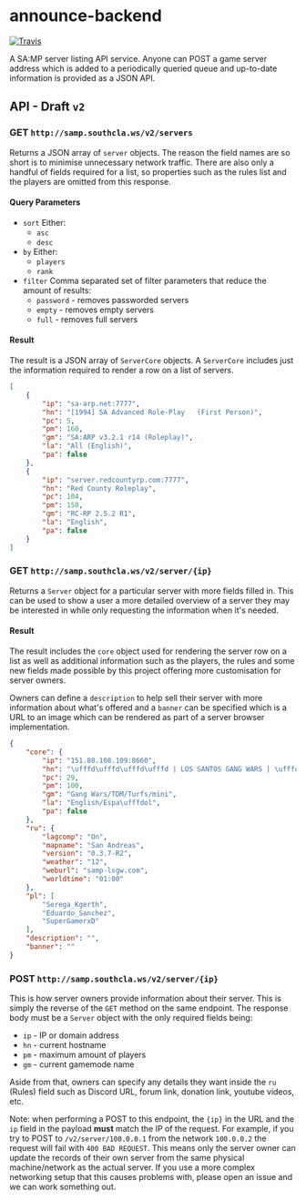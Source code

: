 # announce-backend

[![Travis](https://img.shields.io/travis/Southclaws/announce-backend.svg)](https://travis-ci.org/Southclaws/announce-backend)

A SA:MP server listing API service. Anyone can POST a game server address which is added to a periodically queried queue and up-to-date information is provided as a JSON API.

## API - Draft `v2`

### GET `http://samp.southcla.ws/v2/servers`

Returns a JSON array of `server` objects. The reason the field names are so short is to minimise unnecessary network traffic. There are also only a handful of fields required for a list, so properties such as the rules list and the players are omitted from this response.

#### Query Parameters

- `sort`
  Either:
  - `asc`
  - `desc`
- `by`
  Either:
  - `players`
  - `rank`
- `filter`
  Comma separated set of filter parameters that reduce the amount of results:
  - `password` - removes passworded servers
  - `empty` - removes empty servers
  - `full` - removes full servers

#### Result

The result is a JSON array of `ServerCore` objects. A `ServerCore` includes just the information required to render a row on a list of servers.

```json
[
    {
        "ip": "sa-arp.net:7777",
        "hn": "[1994] SA Advanced Role-Play   (First Person)",
        "pc": 5,
        "pm": 160,
        "gm": "SA:ARP v3.2.1 r14 (Roleplay)",
        "la": "All (English)",
        "pa": false
    },
    {
        "ip": "server.redcountyrp.com:7777",
        "hn": "Red County Roleplay",
        "pc": 104,
        "pm": 150,
        "gm": "RC-RP 2.5.2 R1",
        "la": "English",
        "pa": false
    }
]
```

### GET `http://samp.southcla.ws/v2/server/{ip}`

Returns a `Server` object for a particular server with more fields filled in. This can be used to show a user a more detailed overview of a server they may be interested in while only requesting the information when it's needed.

#### Result

The result includes the `core` object used for rendering the server row on a list as well as additional information such as the players, the rules and some new fields made possible by this project offering more customisation for server owners.

Owners can define a `description` to help sell their server with more information about what's offered and a `banner` can be specified which is a URL to an image which can be rendered as part of a server browser implementation.

```json
{
    "core": {
        "ip": "151.80.108.109:8660",
        "hn": "\ufffd\ufffd\ufffd\ufffd | LOS SANTOS GANG WARS | \ufffd\ufffd\ufffd\ufffd",
        "pc": 29,
        "pm": 100,
        "gm": "Gang Wars/TDM/Turfs/mini",
        "la": "English/Espa\ufffdol",
        "pa": false
    },
    "ru": {
        "lagcomp": "On",
        "mapname": "San Andreas",
        "version": "0.3.7-R2",
        "weather": "12",
        "weburl": "samp-lsgw.com",
        "worldtime": "01:00"
    },
    "pl": [
        "Serega_Kgerth",
        "Eduardo_Sanchez",
        "SuperGamerxD"
    ],
    "description": "",
    "banner": ""
}
```

### POST `http://samp.southcla.ws/v2/server/{ip}`

This is how server owners provide information about their server. This is simply the reverse of the `GET` method on the same endpoint. The response body must be a `Server` object with the only required fields being:
- `ip` - IP or domain address
- `hn` - current hostname
- `pm` - maximum amount of players
- `gm` - current gamemode name

Aside from that, owners can specify any details they want inside the `ru` (Rules) field such as Discord URL, forum link, donation link, youtube videos, etc.

Note: when performing a POST to this endpoint, the `{ip}` in the URL and the `ip` field in the payload **must** match the IP of the request. For example, if you try to POST to `/v2/server/100.0.0.1` from the network `100.0.0.2` the request will fail with `400 BAD REQUEST`. This means only the server owner can update the records of their own server from the same physical machine/network as the actual server. If you use a more complex networking setup that this causes problems with, please open an issue and we can work something out.